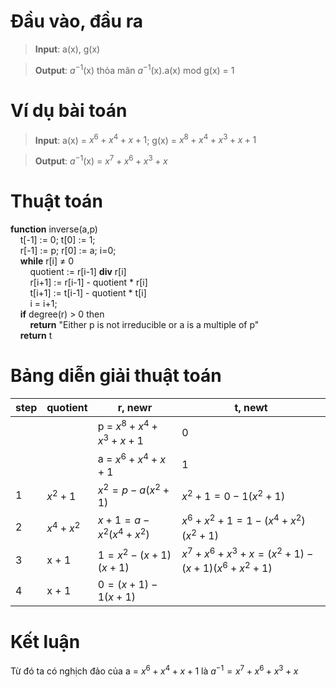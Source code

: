 # Đầu vào, đầu ra
>**Input**: a(x), g(x)

>**Output**: $a^{-1}$(x) thỏa mãn $a^{-1}$(x).a(x) mod g(x) = 1

# Ví dụ bài toán
>**Input**: a(x) = $x^6 + x^4 + x + 1$; g(x) = $x^8 + x^4 + x^3 + x +1$

>**Output**: $a^{-1}$(x) = $x^7 + x^6 + x^3 + x$
# Thuật toán

**function** inverse(a,p)\
&nbsp;&nbsp;&nbsp;&nbsp;t[-1] := 0; t[0] := 1;\
&nbsp;&nbsp;&nbsp;&nbsp;r[-1] := p; r[0] := a; i=0;\
&nbsp;&nbsp;&nbsp;&nbsp;**while** r[i] $\neq$ 0\
&nbsp;&nbsp;&nbsp;&nbsp;&nbsp;&nbsp;&nbsp;&nbsp;quotient := r[i-1] **div** r[i]\
&nbsp;&nbsp;&nbsp;&nbsp;&nbsp;&nbsp;&nbsp;&nbsp;r[i+1] := r[i-1] - quotient * r[i]\
&nbsp;&nbsp;&nbsp;&nbsp;&nbsp;&nbsp;&nbsp;&nbsp;t[i+1] := t[i-1] - quotient * t[i]\
&nbsp;&nbsp;&nbsp;&nbsp;&nbsp;&nbsp;&nbsp;&nbsp;i = i+1;\
&nbsp;&nbsp;&nbsp;&nbsp;**if** degree(r) > 0 then\
&nbsp;&nbsp;&nbsp;&nbsp;&nbsp;&nbsp;&nbsp;&nbsp;**return** "Either p is not irreducible or a is a multiple of p"\
&nbsp;&nbsp;&nbsp;&nbsp;**return** t

# Bảng diễn giải thuật toán
| step | quotient | r, newr | t, newt |
| ---- | -------- | ------- | ------- |
|      |          | p = $x^8 + x^4 + x^3 + x +1$ | 0 |
|      |          | a = $x^6 + x^4 + x + 1$ | 1 |
| 1 | $x^2 + 1$ | $x^2 = p - a(x^2 + 1)$ | $x^2 + 1 = 0 - 1(x^2 + 1)$ |
| 2 | $x^4 + x^2$ | $x + 1 = a - x^2(x^4 + x^2)$ | $x^6 + x^2 + 1 = 1 - (x^4 + x^2)(x^2 + 1)$ |
| 3 | x + 1 | $1 = x^2 - (x + 1)(x + 1)$ | $x^7 + x^6 + x^3 + x = (x^2 + 1) - (x + 1)(x^6 + x^2 + 1)$ |
| 4 | x + 1 | $0 = (x + 1) - 1(x + 1)$ | |

# Kết luận
Từ đó ta có nghịch đảo của a = $x^6 + x^4 + x + 1$ là $a^{-1} = x^7 + x^6 + x^3 +x$
